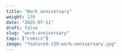 ```yaml
---
title: "Work anniversary"
weight: 139
date: "2025-07-11"
draft: false
slug: "work-anniversary"
tags: ["comics"]
image: "featured-139-work-anniversary.jpg"
---
```

